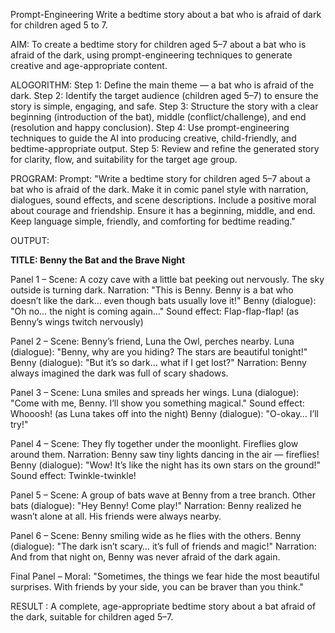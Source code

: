 Prompt-Engineering
Write a bedtime story about a bat who is afraid of dark for children aged 5 to 7.

AIM:
To create a bedtime story for children aged 5–7 about a bat who is afraid of the dark, using prompt-engineering techniques to generate creative and age-appropriate content.

ALOGORITHM:
Step 1: Define the main theme — a bat who is afraid of the dark. Step 2: Identify the target audience (children aged 5–7) to ensure the story is simple, engaging, and safe. Step 3: Structure the story with a clear beginning (introduction of the bat), middle (conflict/challenge), and end (resolution and happy conclusion). Step 4: Use prompt-engineering techniques to guide the AI into producing creative, child-friendly, and bedtime-appropriate output. Step 5: Review and refine the generated story for clarity, flow, and suitability for the target age group.

PROGRAM:
Prompt: "Write a bedtime story for children aged 5–7 about a bat who is afraid of the dark. Make it in comic panel style with narration, dialogues, sound effects, and scene descriptions. Include a positive moral about courage and friendship. Ensure it has a beginning, middle, and end. Keep language simple, friendly, and comforting for bedtime reading."

OUTPUT:


**TITLE: Benny the Bat and the Brave Night**

Panel 1 – Scene: A cozy cave with a little bat peeking out nervously. The sky outside is turning dark.
Narration:
"This is Benny. Benny is a bat who doesn’t like the dark… even though bats usually love it!"
Benny (dialogue):
"Oh no… the night is coming again…"
Sound effect: Flap-flap-flap! (as Benny’s wings twitch nervously)

Panel 2 – Scene: Benny’s friend, Luna the Owl, perches nearby.
Luna (dialogue):
"Benny, why are you hiding? The stars are beautiful tonight!"
Benny (dialogue):
"But it’s so dark… what if I get lost?"
Narration:
Benny always imagined the dark was full of scary shadows.

Panel 3 – Scene: Luna smiles and spreads her wings.
Luna (dialogue):
"Come with me, Benny. I’ll show you something magical."
Sound effect: Whooosh! (as Luna takes off into the night)
Benny (dialogue):
"O-okay… I’ll try!"

Panel 4 – Scene: They fly together under the moonlight. Fireflies glow around them.
Narration:
Benny saw tiny lights dancing in the air — fireflies!
Benny (dialogue):
"Wow! It’s like the night has its own stars on the ground!"
Sound effect: Twinkle-twinkle!

Panel 5 – Scene: A group of bats wave at Benny from a tree branch.
Other bats (dialogue):
"Hey Benny! Come play!"
Narration:
Benny realized he wasn’t alone at all. His friends were always nearby.

Panel 6 – Scene: Benny smiling wide as he flies with the others.
Benny (dialogue):
"The dark isn’t scary… it’s full of friends and magic!"
Narration:
And from that night on, Benny was never afraid of the dark again.

Final Panel – Moral:
"Sometimes, the things we fear hide the most beautiful surprises. With friends by your side, you can be braver than you think."

RESULT :
A complete, age-appropriate bedtime story about a bat afraid of the dark, suitable for children aged 5–7.
